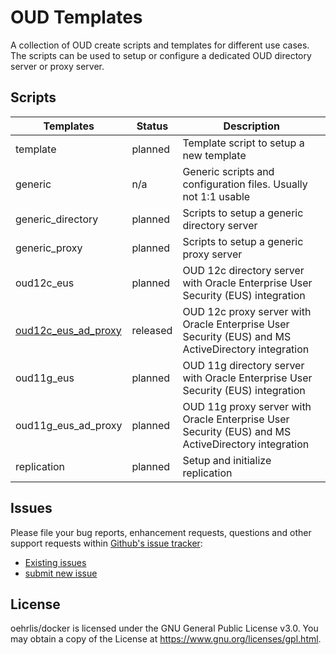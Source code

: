 # OUD Templates

A collection of OUD create scripts and templates for different use cases. The scripts can be used to setup or configure a dedicated OUD directory server or proxy server.

## Scripts

| Templates           | Status   | Description                                                                                        |
| ------------------- | -------- | -------------------------------------------------------------------------------------------------- |
| template            | planned  | Template script to setup a new template                                                            |
| generic             | n/a      | Generic scripts and configuration files. Usually not 1:1 usable                                    |
| generic_directory   | planned  | Scripts to setup a generic directory server                                                        |
| generic_proxy       | planned  | Scripts to setup a generic proxy server                                                            |
| oud12c_eus          | planned  | OUD 12c directory server with Oracle Enterprise User Security (EUS) integration                    |
| [oud12c_eus_ad_proxy](./oud12c_eus_ad_proxy) | released | OUD 12c proxy server with Oracle Enterprise User Security (EUS) and MS ActiveDirectory integration |
| oud11g_eus          | planned  | OUD 11g directory server with Oracle Enterprise User Security (EUS) integration                    |
| oud11g_eus_ad_proxy | planned  | OUD 11g proxy server with Oracle Enterprise User Security (EUS) and MS ActiveDirectory integration |
| replication         | planned  | Setup and initialize replication                                                                   |

## Issues
Please file your bug reports, enhancement requests, questions and other support requests within [Github's issue tracker](https://help.github.com/articles/about-issues/):

* [Existing issues](https://github.com/oehrlis/oudbase/issues)
* [submit new issue](https://github.com/oehrlis/oudbase/issues/new)

## License
oehrlis/docker is licensed under the GNU General Public License v3.0. You may obtain a copy of the License at <https://www.gnu.org/licenses/gpl.html>.